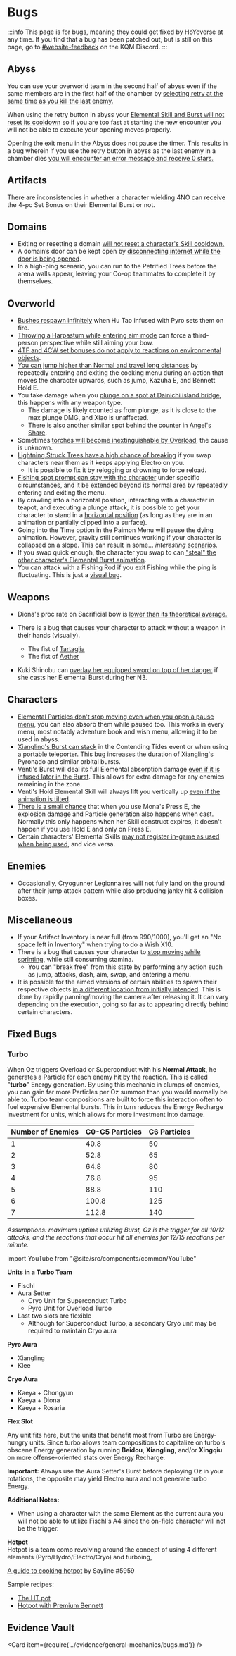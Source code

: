 # Bugs

:::info
This page is for bugs, meaning they could get fixed by HoYoverse at any time. If you find that a bug has been patched out, but is still on this page, go to [\#website-feedback](https://discord.gg/keqing) on the KQM Discord.
:::

## Abyss

You can use your overworld team in the second half of abyss even if the same members are in the first half of the chamber by [selecting retry at the same time as you kill the last enemy.](../evidence/general-mechanics/bugs.md#using-the-same-team-for-both-abyss-halves)

When using the retry button in abyss your [Elemental Skill and Burst will not reset its cooldown](../evidence/general-mechanics/bugs.md#elemental-skills-and-bursts-dont-reset-when-using-retry-in-abyss) so if you are too fast at starting the new encounter you will not be able to execute your opening moves properly.

Opening the exit menu in the Abyss does not pause the timer. This results in a bug wherein if you use the retry button in abyss as the last enemy in a chamber dies [you will encounter an error message and receive 0 stars.](../evidence/general-mechanics/bugs.md#retry-and-exit-menu-issues)

## Artifacts

There are inconsistencies in whether a character wielding 4NO can receive the 4-pc Set Bonus on their Elemental Burst or not.

## Domains

* Exiting or resetting a domain [will not reset a character's Skill cooldown.](../evidence/general-mechanics/bugs.md#resetting-or-exiting-a-domain-does-not-reset-elemental-skill-cooldowns)
* A domain’s door can be kept open by [disconnecting internet while the door is being opened](../evidence/general-mechanics/bugs.md#keeping-domain-doors-open).
* In a high-ping scenario, you can run to the Petrified Trees before the arena walls appear, leaving your Co-op teammates to complete it by themselves.

## Overworld

* [Bushes respawn infinitely](../evidence/general-mechanics/bugs.md#infinite-bushes) when Hu Tao infused with Pyro sets them on fire.
* [Throwing a Harpastum while entering aim mode](../evidence/general-mechanics/bugs.md#aiming-harpastum) can force a third-person perspective while still aiming your bow.
* [4TF and 4CW set bonuses do not apply to reactions on environmental objects](../evidence/general-mechanics/overworld.md#4-Piece-set-bonuses-on-environment-reactions).
* [You can jump higher than Normal and travel long distances](../evidence/general-mechanics/bugs.md#cooking-pot-super-jump) by repeatedly entering and exiting the cooking menu during an action that moves the character upwards, such as jump, Kazuha E, and Bennett Hold E.
* You take damage when you [plunge on a spot at Dainichi island bridge](../evidence/general-mechanics/bugs.md#leg-break-bridge), this happens with any weapon type.
  * The damage is likely counted as from plunge, as it is close to the max plunge DMG, and Xiao is unaffected.
  * There is also another similar spot behind the counter in [Angel's Share](../evidence/general-mechanics/bugs.md#leg-break-bridge-2).
* Sometimes [torches will become inextinguishable by Overload](../evidence/general-mechanics/bugs.md#infinite-torch), the cause is unknown.
* [Lightning Struck Trees have a high chance of breaking](../evidence/general-mechanics/bugs.md#lightning-struck-tree-breaks-when-swapping-characters) if you swap characters near them as it keeps applying Electro on you.
  * It is possible to fix it by relogging or drowning to force reload.
* [Fishing spot prompt can stay with the character](../evidence/general-mechanics/bugs.md#fishing-spot-prompt-bug) under specific circumstances, and it be extended beyond its normal area by repeatedly entering and exiting the menu.
* By crawling into a horizontal position, interacting with a character in teapot, and executing a plunge attack, it is possible to get your character to stand in a [horizontal position](../evidence/general-mechanics/bugs.md#horizon-tech-sequel) (as long as they are in an animation or partially clipped into a surface).
* Going into the Time option in the Paimon Menu will pause the dying animation. However, gravity still continues working if your character is collapsed on a slope. This can result in some... _interesting_ [scenarios](../evidence/general-mechanics/bugs.md#dying-animation-pause).
* If you swap quick enough, the character you swap to can ["steal" the other character's Elemental Burst animation](../evidence/general-mechanics/bugs.md#characters-steal-burst-from-each-others).
* You can attack with a Fishing Rod if you exit Fishing while the ping is fluctuating. This is just a [visual bug](../evidence/general-mechanics/bugs.md#fishing-is-kinda-boring).

## Weapons

* Diona's proc rate on Sacrificial bow is [lower than its theoretical average.](../evidence/characters/cryo/diona.md#diona-sacrificial-proc-inconsistency)

* There is a bug that causes your character to attack without a weapon in their hands (visually).
  * The fist of [Tartaglia](../evidence/general-mechanics/bugs.md#childe-fist)
  * The fist of [Aether](../evidence/general-mechanics/bugs.md#aether-fist)

* Kuki Shinobu can [overlay her equipped sword on top of her dagger](../evidence/general-mechanics/bugs.md#kuki-planting-things) if she casts her Elemental Burst during her N3.

## Characters

* [Elemental Particles don't stop moving even when you open a pause menu](../evidence/general-mechanics/bugs.md#particles-move-while-game-is-paused), you can also absorb them while paused too. This works in every menu, most notably adventure book and wish menu, allowing it to be used in abyss.
* [Xiangling's Burst can stack](../evidence/general-mechanics/bugs.md#xianglings-burst-can-stack-in-contending-tides-event) in the Contending Tides event or when using a portable teleporter. This bug increases the duration of Xiangling's Pyronado and similar orbital bursts.
* Venti's Burst will deal its full Elemental absorption damage [even if it is infused later in the Burst](../evidence/general-mechanics/bugs.md#venti-q-late-absorption-bug). This allows for extra damage for any enemies remaining in the zone.
* Venti's Hold Elemental Skill will always lift you vertically up [even if the animation is tilted](../evidence/general-mechanics/bugs.md#venti-e-hold-visual-error).
* [There is a small chance](../evidence/general-mechanics/bugs.md#mona-elemental-skill-bug) that when you use Mona's Press E, the explosion damage and Particle generation also happens when cast. Normally this only happens when her Skill construct expires, it doesn't happen if you use Hold E and only on Press E. 
* Certain characters' Elemental Skills [may not register in-game as used when being used](../evidence/general-mechanics/bugs.md#phantom-skill-procs), and vice versa. 

## Enemies

* Occasionally, Cryogunner Legionnaires will not fully land on the ground after their jump attack pattern while also producing janky hit & collision boxes.

## Miscellaneous

* If your Artifact Inventory is near full (from 990/1000), you'll get an "No space left in Inventory" when trying to do a Wish X10.
* There is a bug that causes your character to [stop moving while sprinting](../evidence/general-mechanics/bugs.md#sprinting-bug), while still consuming stamina.
  * You can "break free" from this state by performing any action such as jump, attacks, dash, aim, swap, and entering a menu.
* It is possible for the aimed versions of certain abilities to spawn their respective objects [in a different location from initially intended](../evidence/general-mechanics/bugs.md#aimed-abilities-not-going-where-aimed). This is done by rapidly panning/moving the camera after releasing it. It can vary depending on the execution, going so far as to appearing directly behind certain characters.

## Fixed Bugs

### Turbo

When Oz triggers Overload or Superconduct with his **Normal Attack**, he generates a Particle for each enemy hit by the reaction. This is called "**turbo**" Energy generation. By using this mechanic in clumps of enemies, you can gain far more Particles per Oz summon than you would normally be able to. Turbo team compositions are built to force this interaction often to fuel expensive Elemental bursts. This in turn reduces the Energy Recharge investment for units, which allows for more investment into damage.

| Number of Enemies | C0-C5 Particles | C6 Particles |
| :---------------- | :-------------- | :----------- |
| 1                 | 40.8            | 50           |
| 2                 | 52.8            | 65           |
| 3                 | 64.8            | 80           |
| 4                 | 76.8            | 95           |
| 5                 | 88.8            | 110          |
| 6                 | 100.8           | 125          |
| 7                 | 112.8           | 140          |

_Assumptions: maximum uptime utilizing Burst, Oz is the trigger for all 10/12 attacks, and the reactions that occur hit all enemies for 12/15 reactions per minute._

import YouTube from "@site/src/components/common/YouTube"

<YouTube id="9I_NCFg-Cdw" title="Kleeful's Turbo Tutorial" />

<YouTube id="vbz0Q7lRvYA" title="TenTen's Turbo Overview" />

**Units in a Turbo Team**

* Fischl
* Aura Setter
  * Cryo Unit for Superconduct Turbo
  * Pyro Unit for Overload Turbo
* Last two slots are flexible
  * Although for Superconduct Turbo, a secondary Cryo unit may be required to maintain Cryo aura

**Pyro Aura**

* Xiangling
* Klee

**Cryo Aura**

* Kaeya + Chongyun
* Kaeya + Diona
* Kaeya + Rosaria

**Flex Slot**

Any unit fits here, but the units that benefit most from Turbo are Energy-hungry units. Since turbo allows team compositions to capitalize on turbo's obscene Energy generation by running **Beidou**, **Xiangling**, and/or **Xingqiu** on more offense-oriented stats over Energy Recharge.

**Important:** Always use the Aura Setter's Burst before deploying Oz in your rotations, the opposite may yield Electro aura and not generate turbo Energy.

**Additional Notes:**

* When using a character with the same Element as the current aura you will not be able to utilize Fischl's A4 since the on-field character will not be the trigger.

**Hotpot**  
Hotpot is a team comp revolving around the concept of using 4 different elements \(Pyro/Hydro/Electro/Cryo\) and turboing,

[A guide to cooking hotpot](https://docs.google.com/document/d/e/2PACX-1vSFPlp9i6rz4t5SyMrq2vBOOf1cGlWvFzcPZvdXS0VKkAji8pb1YrpMYgJKWsyOWmuNLNvYk9qdiHtC/pub) by Sayline \#5959

Sample recipes:

* [The HT pot](https://youtu.be/xQtULxQm6tQ)
* [Hotpot with Premium Bennett](https://youtu.be/SATlLhgvgiA)

## Evidence Vault

<Card item={require('../evidence/general-mechanics/bugs.md')} />
